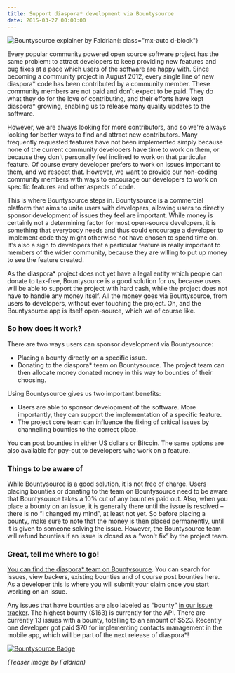 ```yaml
---
title: Support diaspora* development via Bountysource
date: 2015-03-27 00:00:00
---
```


![Bountysource explainer by Faldrian](<%= static_url("blog/2015-03-27/diaspora_bountysource.png") %>){: class="mx-auto d-block"}

Every popular community powered open source software project has the same problem: to attract developers to keep providing new features and bug fixes at a pace which users of the software are happy with. Since becoming a community project in August 2012, every single line of  new diaspora* code has been contributed by a community member. These community members are not paid and don't expect to be paid. They do what they do for the love of contributing, and their efforts have kept diaspora* growing, enabling us to release many quality updates to the software.

However, we are always looking for more contributors, and so we're always looking for better ways to find and attract new contributors. Many frequently requested features have not been implemented simply because none of the current community developers have time to work on them, or because they don't personally feel inclined to work on that particular feature. Of course every developer prefers to work on issues important to them, and we respect that. However, we want to provide our non-coding community members with ways to encourage our developers to work on specific features and other aspects of code.

This is where Bountysource steps in. Bountysource is a commercial platform that aims to unite users with developers, allowing users to directly sponsor development of issues they feel are important. While money is certainly not a determining factor for most open-source developers, it is something that everybody needs and thus could encourage a developer to implement code they might otherwise not have chosen to spend time on. It's also a sign to developers that a particular feature is really important to members of the wider community, because they are willing to put up money to see the feature created.

As the diaspora* project does not yet have a legal entity which people can donate to tax-free, Bountysource is a good solution for us, because users will be able to support the project with hard cash, while the project does not have to handle any money itself. All the money goes via Bountysource, from users to developers, without ever touching the project. Oh, and the Bountysource app is itself open-source, which we of course like.

### So how does it work?

There are two ways users can sponsor development via Bountysource:

* Placing a bounty directly on a specific issue.
* Donating to the diaspora* team on Bountysource. The project team can then allocate money donated money in this way to bounties of their choosing.

Using Bountysource gives us two important benefits:

* Users are able to sponsor development of the software. More importantly, they can support the implementation of a specific feature.
* The project core team can influence the fixing of critical issues by channelling bounties to the correct place.

You can post bounties in either US dollars or Bitcoin. The same options are also available for pay-out to developers who work on a feature.

### Things to be aware of

While Bountysource is a good solution, it is not free of charge. Users placing bounties or donating to the team on Bountysource need to be aware that Bountysource takes a 10% cut of any bounties paid out. Also, when you place a bounty on an issue, it is generally there until the issue is resolved – there is no “I changed my mind”, at least not yet. So before placing a bounty, make sure to note that the money is then placed permanently, until it is given to someone solving the issue. However, the Bountysource team will refund bounties if an issue is closed as a “won't fix” by the project team.

### Great, tell me where to go!

[You can find the diaspora* team on Bountysource](https://www.bountysource.com/teams/diaspora). You can search for issues, view backers, existing bounties and of course post bounties here. As a developer this is where you will submit your claim once you start working on an issue.

Any issues that have bounties are also labeled as “bounty” [in our issue tracker](https://github.com/diaspora/diaspora/issues?q=is%3Aopen+is%3Aissue+label%3Abounty). The highest bounty ($163) is currently for the API. There are currently 13 issues with a bounty, totalling to an amount of $523. Recently one developer got paid $70 for implementing contacts management in the mobile app, which will be part of the next release of diaspora*!

[![Bountysource Badge](https://www.bountysource.com/badge/team?team_id=23714&style=bounties_received)](https://www.bountysource.com/teams/diaspora/issues)

*(Teaser image by Faldrian)*

